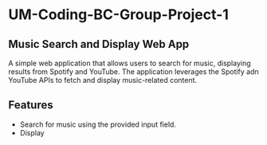 # UM-Coding-BC-Group-Project-1

## Music Search and Display Web App

A simple web application that allows users to search for music, displaying results from Spotify and YouTube. The application leverages the Spotify adn YouTube APIs to fetch and display music-related content.

## Features

* Search for music using the provided input field.
* Display

